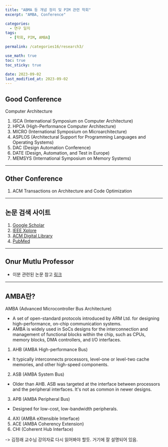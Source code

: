 ```yaml
---
title: "ABMA 등 개념 정리 및 PIM 관련 학회"
excerpt: "AMBA, Conference"

categories:
  - 연구 일지
tags:
  - [학회, PIM, AMBA]

permalink: /categories16/research3/

use_math: true
toc: true
toc_sticky: true

date: 2023-09-02
last_modified_at: 2023-09-02
---
```


## Good Conference

Computer Architecture

1. ISCA (International Symposium on Computer Architecture) 
2. HPCA (High-Performance Computer Architecture)
3. MICRO (International Symposium on Microarchitecture)
4. ASPLOS (Architectural Support for Programming Languages and Operating Systems)
5. DAC (Design Automation Conference)
6. DATE (Design, Automation, and Test in Europe)
7. MEMSYS (International Symposium on Memory Systems)

---

## Other Conference

1. ACM Transactions on Architecture and Code Optimization

---

## 논문 검색 사이트 

1. [Google Scholar](https://scholar.google.com/)
2. [IEEE Xplore](https://ieeexplore.ieee.org/Xplore/home.jsp)
3. [ACM Digital Library](https://dl.acm.org/)
4. [PubMed](https://pubmed.ncbi.nlm.nih.gov/)

---

## Onur Mutlu Professor

- 이분 관련된 논문 참고 [링크](https://scholar.google.com/scholar?hl=ko&as_sdt=0%2C5&q=Onur+Mutlu&btnG=)

---

## AMBA란?

AMBA (Advanced Microcontroller Bus Architecture)

- A set of open-standard protocols introduced by ARM Ltd. for designing high-performance, on-chip communication systems. 
- AMBA is widely used in SoCs designs for the interconnection and management of functional blocks within the chip, such as CPUs, memory blocks, DMA controllers, and I/O interfaces.

1. AHB (AMBA High-performance Bus)
- It typically interconnects processors, level-one or level-two cache memories, and other high-speed components.
2. ASB (AMBA System Bus)
- Older than AHB. ASB was targeted at the interface between processors and the peripheral interfaces. It's not as common in newer designs.
3. APB (AMBA Peripheral Bus)
- Designed for low-cost, low-bandwidth peripherals.
4. AXI (AMBA eXtensible Interface)
5. ACE (AMBA Coherency Extension)
6. CHI (Coherent Hub Interface)

-> 김정래 교수님 강의자료 다시 읽어봐야 할듯. 거기에 잘 설명되어 있음. 

